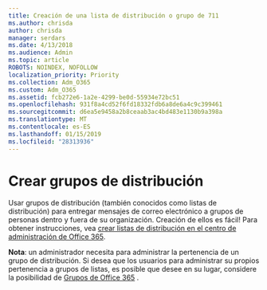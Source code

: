 ```yaml
---
title: Creación de una lista de distribución o grupo de 711
ms.author: chrisda
author: chrisda
manager: serdars
ms.date: 4/13/2018
ms.audience: Admin
ms.topic: article
ROBOTS: NOINDEX, NOFOLLOW
localization_priority: Priority
ms.collection: Adm_O365
ms.custom: Adm_O365
ms.assetid: fcb272e6-1a2e-4299-be0d-55934e72bc51
ms.openlocfilehash: 931f8a4cd52f6fd18332fdb6a8de6a4c9c399461
ms.sourcegitcommit: d6ea5e9458a2b8ceaab3ac4bd483e1130b9a398a
ms.translationtype: MT
ms.contentlocale: es-ES
ms.lasthandoff: 01/15/2019
ms.locfileid: "28313936"
---
```

# <a name="create-distribution-groups"></a>Crear grupos de distribución

Usar grupos de distribución (también conocidos como listas de distribución) para entregar mensajes de correo electrónico a grupos de personas dentro y fuera de su organización. Creación de ellos es fácil! Para obtener instrucciones, vea [crear listas de distribución en el centro de administración de Office 365](https://support.office.com/article/b1ffe755-59e5-4369-826d-825f145a8400).
  
 **Nota**: un administrador necesita para administrar la pertenencia de un grupo de distribución. Si desea que los usuarios para administrar su propios pertenencia a grupos de listas, es posible que desee en su lugar, considere la posibilidad de [Grupos de Office 365](https://support.office.com/article/b565caa1-5c40-40ef-9915-60fdb2d97fa2) . 
  

